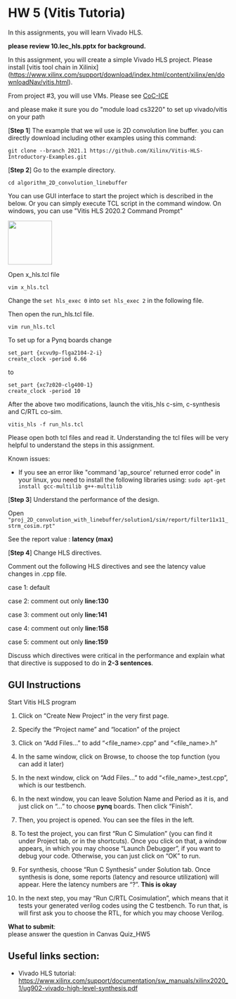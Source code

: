# HW 5 (Vitis Tutoria) # 

In this assignments, you will learn Vivado HLS.   

**please review 10.lec_hls.pptx for background.** 

In this assignment, you will create a simple Vivado HLS project. 
Please install [vitis tool chain in Xilinix] (https://www.xilinx.com/support/download/index.html/content/xilinx/en/downloadNav/vitis.html). 

From project #3, you will use VMs. Please see [CoC-ICE](https://github.com/gt-cs3220/gt-cs3220.github.io/blob/master/access_vm_steps/access_vm_doc.md)

and please make it sure you do "module load cs3220" to set up vivado/vitis on your path 

[**Step 1**]
The example that we wil use is 2D convolution line buffer. 
you can directly download including other examples using this command:

```git clone --branch 2021.1 https://github.com/Xilinx/Vitis-HLS-Introductory-Examples.git```

[**Step 2**] Go to the example directory.

```cd algorithm_2D_convolution_linebuffer```

You can use GUI interface to start the project which is described in the below. 
Or you can simply execute TCL script in the command window. 
On windows, you can use "Vitis HLS 2020.2 Command Prompt" 

 <img src="figs/vitis_commands.png" width="100"> 

Open x_hls.tcl file 

```vim x_hls.tcl``` 

Change the ```set hls_exec 0``` into ```set hls_exec 2``` in the following file.


Then open the run_hls.tcl file.

```vim run_hls.tcl``` 

To set up for a Pynq boards change 

```
set_part {xcvu9p-flga2104-2-i} 
create_clock -period 6.66
``` 

to 

```
set_part {xc7z020-clg400-1} 
create_clock -period 10
```

After the above two modifications, launch the vitis_hls c-sim, c-synthesis and C/RTL co-sim.

```vitis_hls -f run_hls.tcl```


Please open  both tcl files and read it. Understanding the tcl files will be very helpful to understand the steps in this assignment. 

Known issues:
* If you see an error like "command 'ap_source' returned error code" in your linux, you need to install the following libraries using:  ```sudo apt-get install gcc-multilib g++-multilib```


[**Step 3**] Understand the performance of the design.

Open ```"proj_2D_convolution_with_linebuffer/solution1/sim/report/filter11x11_strm_cosim.rpt"```

See the report value  : **latency (max)** 

[**Step 4**] Change HLS directives. 

Comment out the following HLS directives and see the latency value changes in .cpp file. 

case 1: default 

case 2: comment out only **line:130** 

case 3: comment out only **line:141** 

case 4: comment out only **line:158** 

case 5: comment out only **line:159** 

Discuss which directives were critical in the performance and explain what that directive is supposed to do in **2-3 sentences**. 


## GUI Instructions

Start Vitis HLS program 

1. Click on “Create New Project” in the very first page.

2. Specify the “Project name” and “location” of the project

3. Click on “Add Files…” to add “<file_name>.cpp” and “<file_name>.h” 

4. In the same window, click on Browse, to choose the top function (you can add it 
 later)

5. In the next window, click on “Add Files…” to add “<file_name>_test.cpp”, which is our testbench. 

6. In the next window, you can leave Solution Name and Period as it is, and just click on “…” to choose **pynq** boards. Then click “Finish”.

7. Then, you project is opened. You can see the files in the left. 

8. To test the project, you can first “Run C Simulation” (you can find it under Project tab, or in the shortcuts). Once you click on that, a window appears, in which you may choose “Launch Debugger”, if you want to debug your code. Otherwise, you can just click on “OK” to run. 

9. For synthesis, choose “Run C Synthesis” under Solution tab. Once synthesis is done, some reports (latency and resource utilization) will appear. Here the latency numbers are “?”. **This is okay**

10. In the next step, you may “Run C/RTL Cosimulation”, which means that it tests your generated verilog codes using the C testbench. To run that, is will first ask you to choose the RTL, for which you may choose Verilog.



**What to submit**:  
please answer the question in Canvas Quiz_HW5 


## Useful links section: 
* Vivado HLS tutorial: https://www.xilinx.com/support/documentation/sw_manuals/xilinx2020_1/ug902-vivado-high-level-synthesis.pdf

